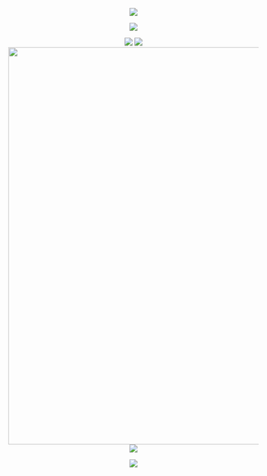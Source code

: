 <!-- https://github.com/kyechan99/capsule-render -->
<p align="center">
<img src="https://capsule-render.vercel.app/api?type=waving&color=timeGradient&height=260&&section=header&text=HI%20THERE&fontSize=90&fontAlign=50&fontAlignY=28&desc=I%20am%20Frankkkkk%F0%9F%98%81&descAlign=50&descSize=30&descAlignY=56&animation=twinkling" />
</p>

<!-- https://github.com/DenverCoder1/readme-typing-svg -->
<p align="center">
<img src="https://readme-typing-svg.demolab.com?font=Orbitron&size=25&pause=1000&center=true&vCenter=true&random=false&width=600&lines=Welcome+to+my+GitHub+profile+page!;I+am+super+obsessed+with+AI4Science!" />
</p>

<p align="center">
<picture>
  <source
    srcset="https://github-readme-stats-tau-ashy-34.vercel.app/api?username=FrankFeng-23&show_icons=true&hide_border=true&line_height=24&theme=dark"
    media="(prefers-color-scheme: dark)"
  />
  <img src="https://github-readme-stats-tau-ashy-34.vercel.app/api?username=FrankFeng-23&show_icons=true&hide_border=true&line_height=24" />
</picture>
<picture>
  <source
    srcset="https://github-readme-stats-tau-ashy-34.vercel.app/api/top-langs/?username=FrankFeng-23&layout=compact&hide_border=true&langs_count=8&theme=dark"
    media="(prefers-color-scheme: dark)"
  />
  <img src="https://github-readme-stats-tau-ashy-34.vercel.app/api/top-langs/?username=FrankFeng-23&layout=compact&hide_border=true&langs_count=8" />
</picture>
<br/>
<!-- https://github.com/Ashutosh00710/github-readme-activity-graph -->
<img width="800" src="https://github-readme-activity-graph.vercel.app/graph?username=FrankFeng-23&theme=github-compact&hide_border=true&area=true" />
<br/>
<!-- https://github.com/LelouchFR/skill-icons -->
<img align="center" src="https://go-skill-icons.vercel.app/api/icons?i=py,rust,matlab,r,cpp,pytorch,azure,flutter,unreal,html,css,js,docker,linux">
</p>

<p align="center">
<a href="https://github.com/FrankFeng-23"><img src="https://komarev.com/ghpvc/?username=FrankFeng-23&abbreviated=true&color=yellow" ></a>
</p>
